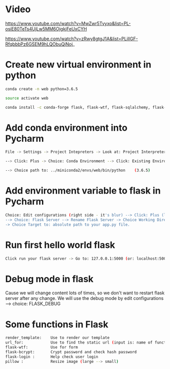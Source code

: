 # Video
https://www.youtube.com/watch?v=MwZwr5Tvyxo&list=PL-osiE80TeTs4UjLw5MM6OjgkjFeUxCYH

https://www.youtube.com/watch?v=zRwy8gtgJ1A&list=PLillGF-RfqbbbPz6GSEM9hLQObuQjNoj_

# Create new virtual environment in python
```sh
conda create -n web python=3.6.5

source activate web

conda install -c conda-forge flask, flask-wtf, flask-sqlalchemy, flask-bcrypt, flask-login, pillow 

```

# Add conda environment into Pycharm
```sh
File -> Settings -> Project Intepreters -> Look at: Project Interpreters --> Show All

--> Click: Plus -> Choice: Conda Environment --> Click: Existing Environment 

--> Choice path to: ../miniconda2/envs/web/bin/python    (3.6.5)

```

# Add environment variable to flask in Pycharm
```sh
Choice: Edit configurations (right side - it's blur) --> Click: Plus (left side)
--> Choice: Flask Server --> Rename Flask Server -> Choice Working Directory to: your project directory 
-> Choice Target to: absolute path to your app.py file.
``` 

# Run first hello world flask
```sh
Click run your flask server -> Go to: 127.0.0.1:5000 (or: localhost:5000)  --> You have to see: Hello world
```

# Debug mode in flask
Cause we will change content lots of times, so we don't want to restart flask server after any change.
We will use the debug mode by edit configurations --> choice: FLASK_DEBUG

# Some functions in Flask
```sh
render_template:    Use to render our template
url_for:            Use to find the static url (input is: name of function handler)
flask-wtf:          Use for form 
flask-bcrypt:       Crypt password and check hash password
flask-login :       Help check user login
pillow :            Resize image (large --> small)
```


